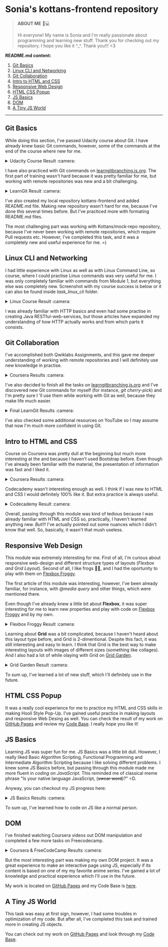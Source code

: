 # Sonia's kottans-frontend repository
>**ABOUT ME** :woman::computer: 
>
>Hi everyone! My name is Sonia and I'm really passionate about programming and learning new stuff. Thank you for checking out my repository. I hope you like it ^_^. Thank you!!! <3
>
**README.md content:**
1. [Git Basics](#git-basics)
2. [Linux CLI and Networking](#linux-cli-and-networking)
3. [Git Collaboration](#git-collaboration)
4. [Intro to HTML and CSS](#intro-to-html-and-css)
5. [Responsive Web Design](#responsive-web-design)
6. [HTML CSS Popup](#html-css-popup)
7. [JS Basics](#js-basics)
8. [DOM](#dom)
9. [A Tiny JS World](#a-tiny-js-world)
---
## Git Basics
While doing this section, I've passed Udacity course about Git. I have already knew basic Git commands, however, some of the commands at the end of the course where new for me.
<details>
  <summary>Udacity Course Result :camera:</summary>
    <img src="https://user-images.githubusercontent.com/93663923/180432891-c96781e6-d369-4f96-8c52-b8823bce21a6.png" alt="Udacity Course Result">  
</details>

I have also practiced with Git commands on [learngitbranching.js.org](https://learngitbranching.js.org/). The first part of training wasn't hard because it was pretty familiar for me, but working with remote repositories was new and a bit challenging.
<details>
  <summary>LearnGit Result :camera:</summary>
  <img src="https://user-images.githubusercontent.com/93663923/180433522-15d148c3-89ff-4f33-8af1-2d4bafd8613b.png" alt="LearnGit Result">
</details>

I've also created my local repository kottans-frontend and added README.md file. Making new repository wasn't hard for me, because I've done this several times before. But I've practiced more with formating README.md files.

The most challenging part was working with Kottans/mock-repo repository, because I've never been working with remote repositories, which require Pull requests etc. However, I've completed this task, and it was a completely new and useful experience for me. =)

## Linux CLI and Networking
I had little experience with Linux as well as with Linux Command Line, so course, where I could practise Linux commands was very useful for me. I was only completely familiar with commands from Module 1, but everything else was completely new. Screenshot with my course success is below or it can also be found inside *task_linux_cli* folder.
<details>
  <summary>Linux Course Result :camera:</summary>
  <img src="task_linux_cli/linux-course.png" alt="Linux Course Result">
</details>

I was already familiar with HTTP basics and even had some practise in creating Java RESTful-web-services, but those articles have expanded my understanding of how HTTP actually works and from which parts it consists.

## Git Collaboration

I've accomplished both Qwiklabs Assignments, and this gave me deeper understanding of working with remote repositories and I will definitely use new knowledge in practise.
<details>
  <summary>Coursera Results :camera:</summary>
  <img src="task_git_collaboration/coursera_week3.png" alt="Week 3 Result">
  <img src="task_git_collaboration/coursera_week4.png" alt="Week 4 Result">
</details>

I've also decided to finish all the tasks on [learngitbranching.js.org](https://learngitbranching.js.org/) and I've discovered  new Git commands for myself (for instance, *git cherry-pick*) and I'm pretty sure I 'll use them while working with Git as well, because they make life much easier.
<details>
  <summary>Final LearnGit Results :camera:</summary>
  <img src="task_git_collaboration/learngit_basics.png" alt="Basics Result">
  <img src="task_git_collaboration/learngit_remotes.png" alt="Remotes Result">
</details>

I've also checked some additional resources on YouTube so I may assume that now I'm much more confident in using Git.

## Intro to HTML and CSS
Course on Coursera was pretty dull at the beginning but much more interesting at the and because I haven't used Bootstrap before. Even though I've already been familiar with the material, the presentation of information was fast and I liked it.
<details>
  <summary>Coursera Results :camera:</summary>
  <img src="task_html_css_intro/week1_coursera.png" alt="Coursera Result">
  <img src="task_html_css_intro/week2_coursera.png" alt="Coursera Result">
</details> 

Codecademy wasn't interesting enough as well. I think if I was new to HTML and CSS I would definitely 100% like it. But extra practice is always useful.
<details>
  <summary>Codecademy Result :camera:</summary>
  <img src="task_html_css_intro/codecademy.png" alt="Codecademy Result">
</details> 

Overall, passing through this module was kind of tedious because I was already familiar with HTML and CSS so, practically, I haven't learned anything new. *But!!!* I've actually pointed out some nuances which I didn't know that well. So, basically, it wasn't that mush useless.

## Responsive Web Design
This module was extremely interesting for me. First of all,  I'm curious about responsive web-design and different structure types of layouts (*Flexbox and Grid Layout*). Second of all, I like frogs :frog::green_heart:, and I had the oportunity to play with them on [Flexbox Froggy](http://flexboxfroggy.com/#uk).

The first article of this module was interesting, however, I've been already familiar, for instance, with *@media query* and other things, which were mentioned there.

Even though I've already knew a little bit about **Flexbox**, it was super interesting for me to learn new properties and play with code on [Flexbox Froggy](http://flexboxfroggy.com/#uk) and by my own.

<details>
  <summary>Flexbox Froggy Result :camera:</summary>
  <img src="task_responsive_web_design/flexbox_froggy.png" alt="Flexbox Froggy Result">
</details> 

Learning about **Grid** was a bit complicated, because I haven't heard about this layout type before, and Grid is 2-dimentional. Despite this fact, it was still interesting and easy to learn. I think that Grid is the best way to make interesting layouts with images of different sizes (something like collages). And I also had a lot of while olaying with Grid on [Grid Garden](http://cssgridgarden.com/).

<details>
  <summary>Grid Garden Result :camera:</summary>
  <img src="task_responsive_web_design/grid_garden.png" alt="Grid Garden Result">
</details>

To sum up, I've learned a lot of new stuff, which I'll definitely use in the future.

## HTML CSS Popup
It was a really cool experience for me to practice my HTML and CSS skills in making Hooli Style Pop-Up. I've gained useful practice in making layouts and responsive Web Desing as well.
You can check the result of my work on [GitHub Pages](https://sofiiatrokhymchuk.github.io/hooli-style-pop-up/) and review my [Code Base](https://github.com/SofiiaTrokhymchuk/hooli-style-pop-up). I really hope you like it!

## JS Basics
Learning JS was super fun for me. JS Basics was a little bit dull. However, I really liked Basic Algorithm Scripting, Functional Programming and Intermediate Algorithm Scripting because I like solving different problems. I knew some JS Basics before, but passing through this module made me more fluent in *coding on JavaScript*. This reminded me of classical meme phrase "Is your native language JavaScript, (~~swear word~~)?" =D.

Anyway, you can checkout my JS progress here:
<details>
  <summary>JS Basics Results :camera:</summary>
  <img src="task_js_basics/coursera_js.png" alt="Coursera Result">
  <img src="task_js_basics/basic_js.png" alt="Basic JS Result">
  <img src="task_js_basics/es6_js.png" alt="ES6 Result">
  <img src="task_js_basics/data_structures_js.png" alt="Data Structures Result">
  <img src="task_js_basics/algorithms_js.png" alt="Basic Algorithm Result">
  <img src="task_js_basics/functional_js.png" alt="Functional Programming Result">
  <img src="task_js_basics/algorithms_intermediate_js.png" alt="Intermediate Algorithm Result">
</details>

To sum up, I've learned how to code on JS like a normal person.

## DOM
I've finished watching Coursera videos out DOM manipulation and completed a few more tasks on Freecodecamp.

<details>
  <summary>Coursera & FreeCodeCamp Results :camera:</summary>
  <img src="task_js_dom/coursera_dom.png" alt="Coursera Result">
  <img src="task_js_dom/intermediate_js.png" alt="FreeCodeCamp Result">
</details>

But the most interesting part was making my own DOM project. It was a great experience to make an interactive page using JS, especially if its content is based on one of my my favorite anime series. I've gained a lot of knowledge and practical experience which I'll use in the future. 

My work is located on [GitHub Pages](https://sofiiatrokhymchuk.github.io/js-dom-task/) and my Code Base is [here](https://github.com/SofiiaTrokhymchuk/js-dom-task).

## A Tiny JS World
This task was easy at first sign, however, I had some troubles in optimization of my code. But after all, I've completed this task and trained more in creating JS objects.

You can check out my work on [GitHub Pages](https://sofiiatrokhymchuk.github.io/a-tiny-JS-world/) and look through my [Code Base](https://github.com/SofiiaTrokhymchuk/a-tiny-JS-world).

